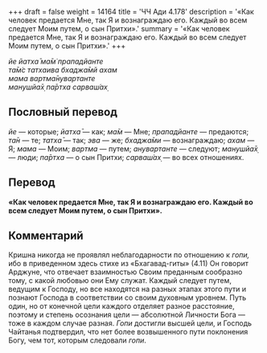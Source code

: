 +++
draft = false
weight = 14164
title = 'ЧЧ Ади 4.178'
description = '«Как человек предается Мне, так Я и вознаграждаю его. Каждый во всем следует Моим путем, о сын Притхи».'
summary = '«Как человек предается Мне, так Я и вознаграждаю его. Каждый во всем следует Моим путем, о сын Притхи».'
+++

_йе йатха̄ ма̄м̇ прападйанте  
та̄м̇с татхаива бхаджа̄мй ахам  
мама вартма̄нувартанте  
манушйа̄х̣ па̄ртха сарваш́ах̣_

## Пословный перевод

_йе_ — которые; _йатха̄_ — как; _ма̄м_ — Мне; _прападйанте_ — предаются; _та̄н_ — те; _татха̄_ — так; _эва_ — же; _бхаджа̄ми_ — вознаграждаю; _ахам_ — Я; _мама_ — Моим; _вартма_ — путем; _анувартанте_ — следуют; _манушйа̄х̣_ — люди; _па̄ртха_ — о сын Притхи; _сарваш́ах̣_ — во всех отношениях.

## Перевод

**«Как человек предается Мне, так Я и вознаграждаю его. Каждый во всем следует Моим путем, о сын Притхи».**

## Комментарий

Кришна никогда не проявлял неблагодарности по отношению к _гопи,_ ибо в приведенном здесь стихе из «Бхагавад-гиты» (4.11) Он говорит Арджуне, что отвечает взаимностью Своим преданным сообразно тому, с какой любовью они Ему служат. Каждый следует путем, ведущим к Господу, но все находятся на разных этапах этого пути и познают Господа в соответствии со своим духовным уровнем. Путь один, но от конечной цели каждого отделяет разное расстояние, поэтому и степень осознания цели — абсолютной Личности Бога — тоже в каждом случае разная. _Гопи_ достигли высшей цели, и Господь Чайтанья подтвердил, что нет более возвышенного пути поклонения Богу, чем тот, которым следовали _гопи_.
